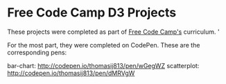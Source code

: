 # Free Code Camp D3 Projects

These projects were completed as part of [Free Code Camp's](http://www.freecodecamp.com) curriculum. '

For the most part, they were completed on CodePen. These are the corresponding pens:

bar-chart: http://codepen.io/thomasij813/pen/wGegWZ
scatterplot: http://codepen.io/thomasij813/pen/dMRVgW
